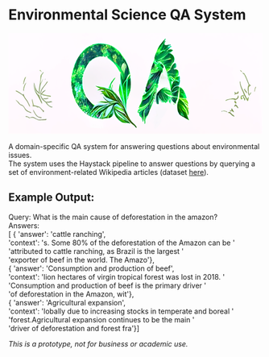 
# Environmental Science QA System
 
  
<img src="qa_image.png" width="600" height="200" title="Art made with Disco Diffusion"/>

A domain-specific QA system for answering questions about environmental issues.  
The system uses the Haystack pipeline to answer questions by querying a set of environment-related Wikipedia articles (dataset <a href=https://github.com/ekohrt/wikipedia-environmental-articles-dataset>here</a>).

## Example Output:  
  
Query: What is the main cause of deforestation in the amazon?  
Answers:  
[   {   'answer': 'cattle ranching',  
        'context': 's. Some 80% of the deforestation of the Amazon can be '  
                   'attributed to cattle ranching, as Brazil is the largest '  
                   'exporter of beef in the world. The Amazo'},  
    {   'answer': 'Consumption and production of beef',  
        'context': 'lion hectares of virgin tropical forest was lost in 2018. '  
                   'Consumption and production of beef is the primary driver '  
                   'of deforestation in the Amazon, wit'},  
    {   'answer': 'Agricultural expansion',  
        'context': 'lobally due to increasing stocks in temperate and boreal '  
                   'forest.Agricultural expansion continues to be the main '  
                   'driver of deforestation and forest fra'}]  
  
<i>This is a prototype, not for business or academic use.</i>
